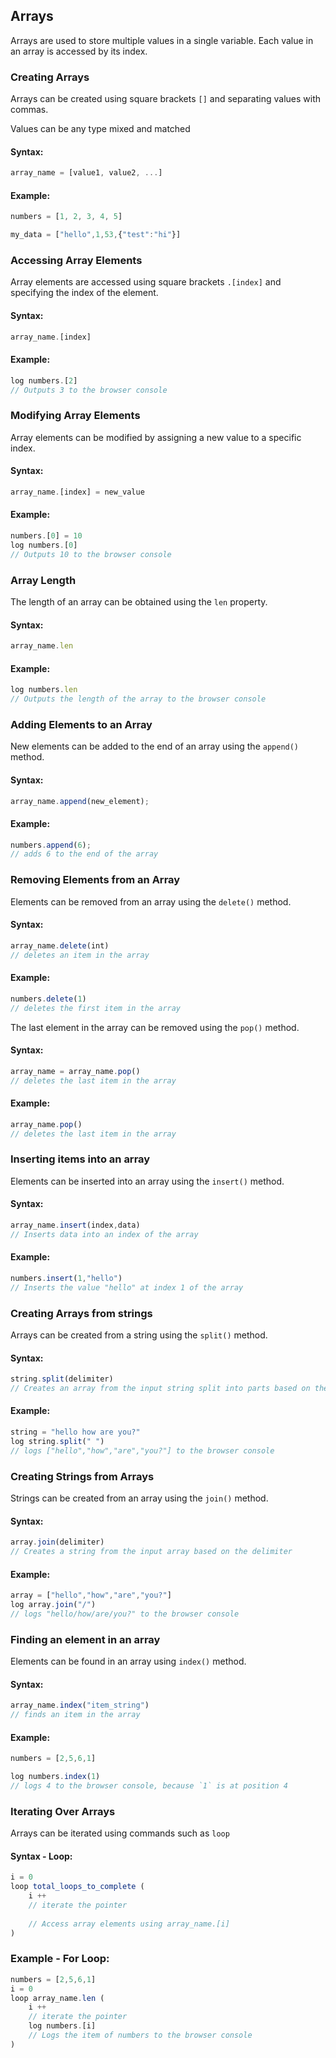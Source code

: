## Arrays

Arrays are used to store multiple values in a single variable. Each value in an array is accessed by its index.

### Creating Arrays

Arrays can be created using square brackets `[]` and separating values with commas.

Values can be any type mixed and matched

#### Syntax:

```js
array_name = [value1, value2, ...]
```

#### Example:

```js
numbers = [1, 2, 3, 4, 5]

my_data = ["hello",1,53,{"test":"hi"}]
```

### Accessing Array Elements

Array elements are accessed using square brackets `.[index]` and specifying the index of the element.

#### Syntax:

```js
array_name.[index]
```

#### Example:

```js
log numbers.[2]
// Outputs 3 to the browser console
```

### Modifying Array Elements

Array elements can be modified by assigning a new value to a specific index.

#### Syntax:

```js
array_name.[index] = new_value
```

#### Example:

```js
numbers.[0] = 10
log numbers.[0]
// Outputs 10 to the browser console
```

### Array Length

The length of an array can be obtained using the `len` property.

#### Syntax:

```js
array_name.len
```

#### Example:

```js
log numbers.len
// Outputs the length of the array to the browser console
```

### Adding Elements to an Array

New elements can be added to the end of an array using the `append()` method.

#### Syntax:

```js
array_name.append(new_element);
```

#### Example:

```js
numbers.append(6);
// adds 6 to the end of the array
```

### Removing Elements from an Array

Elements can be removed from an array using the `delete()` method.

#### Syntax:

```js
array_name.delete(int)
// deletes an item in the array
```

#### Example:

```js
numbers.delete(1)
// deletes the first item in the array
```

The last element in the array can be removed using the `pop()` method.

#### Syntax:

```js
array_name = array_name.pop()
// deletes the last item in the array
```

#### Example:

```js
array_name.pop()
// deletes the last item in the array
```

### Inserting items into an array

Elements can be inserted into an array using the `insert()` method.

#### Syntax:

```js
array_name.insert(index,data)
// Inserts data into an index of the array
```

#### Example:

```js
numbers.insert(1,"hello")
// Inserts the value "hello" at index 1 of the array
```

### Creating Arrays from strings

Arrays can be created from a string using the `split()` method.

#### Syntax:

```js
string.split(delimiter)
// Creates an array from the input string split into parts based on the delimiter
```

#### Example:

```js
string = "hello how are you?"
log string.split(" ")
// logs ["hello","how","are","you?"] to the browser console
```

### Creating Strings from Arrays

Strings can be created from an array using the `join()` method.

#### Syntax:

```js
array.join(delimiter)
// Creates a string from the input array based on the delimiter
```

#### Example:

```js
array = ["hello","how","are","you?"]
log array.join("/")
// logs "hello/how/are/you?" to the browser console
```

### Finding an element in an array

Elements can be found in an array using `index()` method.

#### Syntax:

```js
array_name.index("item_string")
// finds an item in the array
```

#### Example:

```js
numbers = [2,5,6,1]

log numbers.index(1)
// logs 4 to the browser console, because `1` is at position 4
```

### Iterating Over Arrays

Arrays can be iterated using commands such as `loop`

#### Syntax - Loop:

```js
i = 0
loop total_loops_to_complete (
    i ++
    // iterate the pointer
    
    // Access array elements using array_name.[i]
)
```

### Example - For Loop:

```js
numbers = [2,5,6,1]
i = 0
loop array_name.len (
    i ++
    // iterate the pointer
    log numbers.[i]
    // Logs the item of numbers to the browser console
)
```
